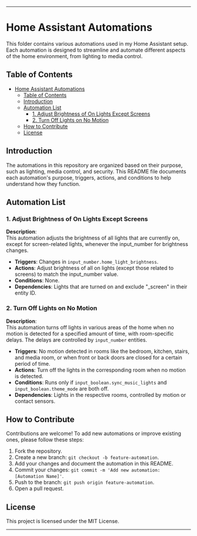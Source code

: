 
---

# Home Assistant Automations

This folder contains various automations used in my Home Assistant setup. Each automation is designed to streamline and automate different aspects of the home environment, from lighting to media control.

## Table of Contents

- [Home Assistant Automations](#home-assistant-automations)
  - [Table of Contents](#table-of-contents)
  - [Introduction](#introduction)
  - [Automation List](#automation-list)
    - [1. Adjust Brightness of On Lights Except Screens](#1-adjust-brightness-of-on-lights-except-screens)
    - [2. Turn Off Lights on No Motion](#2-turn-off-lights-on-no-motion)
  - [How to Contribute](#how-to-contribute)
  - [License](#license)

## Introduction

The automations in this repository are organized based on their purpose, such as lighting, media control, and security. This README file documents each automation's purpose, triggers, actions, and conditions to help understand how they function.

## Automation List

### 1. Adjust Brightness of On Lights Except Screens

**Description**:  
This automation adjusts the brightness of all lights that are currently on, except for screen-related lights, whenever the input_number for brightness changes.

- **Triggers**: Changes in `input_number.home_light_brightness`.
- **Actions**: Adjust brightness of all on lights (except those related to screens) to match the input_number value.
- **Conditions**: None.
- **Dependencies**: Lights that are turned on and exclude "_screen" in their entity ID.

### 2. Turn Off Lights on No Motion

**Description**:  
This automation turns off lights in various areas of the home when no motion is detected for a specified amount of time, with room-specific delays. The delays are controlled by `input_number` entities.

- **Triggers**: No motion detected in rooms like the bedroom, kitchen, stairs, and media room, or when front or back doors are closed for a certain period of time.
- **Actions**: Turn off the lights in the corresponding room when no motion is detected.
- **Conditions**: Runs only if `input_boolean.sync_music_lights` and `input_boolean.theme_mode` are both off.
- **Dependencies**: Lights in the respective rooms, controlled by motion or contact sensors.

## How to Contribute

Contributions are welcome! To add new automations or improve existing ones, please follow these steps:

1. Fork the repository.
2. Create a new branch: `git checkout -b feature-automation`.
3. Add your changes and document the automation in this README.
4. Commit your changes: `git commit -m 'Add new automation: [Automation Name]'`.
5. Push to the branch: `git push origin feature-automation`.
6. Open a pull request.

## License

This project is licensed under the MIT License.

---
